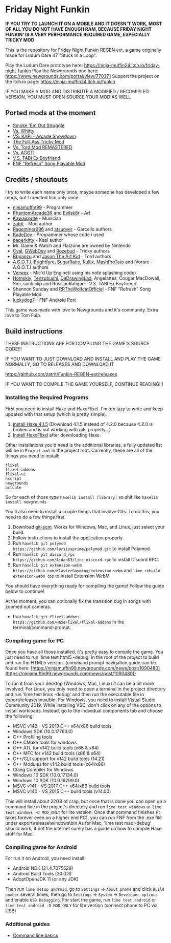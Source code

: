 # Friday Night Funkin

**IF YOU TRY TO LAUNCH IT ON A MOBILE AND IT DOESN'T WORK, MOST OF ALL YOU DO NOT HAVE ENOUGH RAM, BECAUSE FRIDAY NIGHT FUNKIN' IS A VERY PERFORMANCE REQUIRED GAME, ESPECIALLY TRICKY MOD**

This is the repository for Friday Night Funkin REGEN ext, a game originally made for Ludum Dare 47 "Stuck In a Loop".

Play the Ludum Dare prototype here: https://ninja-muffin24.itch.io/friday-night-funkin
Play the Newgrounds one here: https://www.newgrounds.com/portal/view/770371
Support the project on the itch.io page: https://ninja-muffin24.itch.io/funkin

IF YOU MAKE A MOD AND DISTRIBUTE A MODIFIED / RECOMIPLED VERSION, YOU MUST OPEN SOURCE YOUR MOD AS WELL

## Ported mods at the moment

- [Smoke 'Em Out Struggle](https://github.com/Rageminer996/Smoke-Em-Out-Struggle-Mod)
- [Vs. Whitty](https://github.com/KadeDev/vswhitty-public)
- [VS. KAPI - Arcade Showdown](https://gamebanana.com/mods/44683)
- [The Full-Ass Tricky Mod](https://gamebanana.com/mods/44334)
- [Vs. Tord Mod REMASTERED](https://gamebanana.com/mods/183165)
- [Vs. AGOTI](https://gamebanana.com/mods/284934)
- [V.S. TABI Ex Boyfriend](https://gamebanana.com/mods/286388)
- [FNF "Refresh" Song Playable Mod](https://gamebanana.com/mods/291797)

## Credits / shoutouts

I try to write each name only once, maybe someone has developed a few mods, but I credited him only once 

- [ninjamuffin99](https://twitter.com/ninja_muffin99) - Programmer
- [PhantomArcade3K](https://twitter.com/phantomarcade3k) and [Evilsk8r](https://twitter.com/evilsk8r) - Art
- [Kawaisprite](https://twitter.com/kawaisprite) - Musician
- [zatrit](https://twitter.com/zatrit) - Mod author
- [Rageminer996](https://github.com/Rageminer996) and [atsuover](https://www.youtube.com/user/EnergeticShadow) - Garcello authors
- [KadeDev](https://github.com/KadeDev) - Programmer whose code i used
- [paperkitty](https://gamebanana.com/members/1838959) - Kapi author
- Mr. Game & Watch and Flatzone are owned by Nintendo
- [Cval](https://github.com/cvalbrown), [GWebDev](https://gamebanana.com/members/1799048) and [Rozebud](https://github.com/ThatRozebudDude) - Tricky authors
- [Bbpanzu](https://github.com/bbpanzu) and [Jason The Art Kid](https://gamebanana.com/members/1864663) - Tord authors
- [A.G.O.T.I](https://gamebanana.com/members/1805341), [Brightfyre](https://gamebanana.com/members/1800180), [SugarRatio](https://gamebanana.com/members/1771573), [Kullix](https://gamebanana.com/members/1782132), [MashProTato](https://gamebanana.com/members/1784170) and iVorare - A.G.O.T.I authors 
- [Verwex](https://github.com/Verwex) - Mic'd Up Engine(i using his note splashing code)
- [Homskiy](https://gamebanana.com/members/1803091), [Tenzubushi](https://gamebanana.com/members/1803333), [DaDrawingLad](https://gamebanana.com/members/1775965),
Angelattes, Cougar MacDowall, Sini, sock.clip and RussianRatigan - V.S. TABI Ex Boyfriend
- Shannon Sunday and [RRTheWolfcatOfficial](https://gamebanana.com/members/1899336) - FNF "Refresh" Song Playable Mod
- [luckydog7](https://github.com/luckydog7) - FNF Android Port

This game was made with love to Newgrounds and it's community. Extra love to Tom Fulp.

## Build instructions

THESE INSTRUCTIONS ARE FOR COMPILING THE GAME'S SOURCE CODE!!!

IF YOU WANT TO JUST DOWNLOAD AND INSTALL AND PLAY THE GAME NORMALLY, GO TO RELEASES AND DOWNLOAD IT

https://github.com/zatrit/Funkin-REGEN-ext/releases

IF YOU WANT TO COMPILE THE GAME YOURSELF, CONTINUE READING!!!

### Installing the Required Programs

First you need to install Haxe and HaxeFlixel. I'm too lazy to write and keep updated with that setup (which is pretty simple). 
1. [Install Haxe 4.1.5](https://haxe.org/download/version/4.1.5/) (Download 4.1.5 instead of 4.2.0 because 4.2.0 is broken and is not working with gits properly...)
2. [Install HaxeFlixel](https://haxeflixel.com/documentation/install-haxeflixel/) after downloading Haxe

Other installations you'd need is the additional libraries, a fully updated list will be in `Project.xml` in the project root. Currently, these are all of the things you need to install:
```
flixel
flixel-addons
flixel-ui
hscript
newgrounds
actuate
```
So for each of those type `haxelib install [library]` so shit like `haxelib install newgrounds`

You'll also need to install a couple things that involve Gits. To do this, you need to do a few things first.
1. Download [git-scm](https://git-scm.com/downloads). Works for Windows, Mac, and Linux, just select your build.
2. Follow instructions to install the application properly.
3. Run `haxelib git polymod https://github.com/larsiusprime/polymod.git` to install Polymod.
4. Run `haxelib git discord_rpc https://github.com/Aidan63/linc_discord-rpc` to install Discord RPC.
5. Run `haxelib git extension-webm https://github.com/KlavierGayming/extension-webm` and `lime rebuild extension-webm cpp` to install Extension WebM

You should have everything ready for compiling the game! Follow the guide below to continue!

At the moment, you can optionally fix the transition bug in songs with zoomed out cameras.
- Run `haxelib git flixel-addons https://github.com/HaxeFlixel/flixel-addons` in the terminal/command-prompt.

### Compiling game for PC

Once you have all those installed, it's pretty easy to compile the game. You just need to run 'lime test html5 -debug' in the root of the project to build and run the HTML5 version. (command prompt navigation guide can be found here: [https://ninjamuffin99.newgrounds.com/news/post/1090480](https://ninjamuffin99.newgrounds.com/news/post/1090480))

To run it from your desktop (Windows, Mac, Linux) it can be a bit more involved. For Linux, you only need to open a terminal in the project directory and run 'lime test linux -debug' and then run the executable file in export/release/linux/bin. For Windows, you need to install Visual Studio Community 2019. While installing VSC, don't click on any of the options to install workloads. Instead, go to the individual components tab and choose the following:
* MSVC v142 - VS 2019 C++ x64/x86 build tools
* Windows SDK (10.0.17763.0)
* C++ Profiling tools
* C++ CMake tools for windows
* C++ ATL for v142 build tools (x86 & x64)
* C++ MFC for v142 build tools (x86 & x64)
* C++/CLI support for v142 build tools (14.21)
* C++ Modules for v142 build tools (x64/x86)
* Clang Compiler for Windows
* Windows 10 SDK (10.0.17134.0)
* Windows 10 SDK (10.0.16299.0)
* MSVC v141 - VS 2017 C++ x64/x86 build tools
* MSVC v140 - VS 2015 C++ build tools (v14.00)

This will install about 22GB of crap, but once that is done you can open up a command line in the project's directory and run `lime test windows` or `lime test windows -D MOD_ONLY` for lite version. Once that command finishes (it takes forever even on a higher end PC), you can run FNF from the .exe file under export\release\windows\bin
As for Mac, 'lime test mac -debug' should work, if not the internet surely has a guide on how to compile Haxe stuff for Mac.

### Compiling game for Android

For run it on Android, you need install:
* Android NDK (21.4.7075529)
* Android Build Tools (30.0.3)
* AdoptOpenJDK 11 (or any JDK)

Then run `lime setup android`, go to `Settings` -> `About phone` and click `Build number` several times, then go to `Settings` -> `System` -> `Developer options` and enable `USB Debugging`.
For start the game, run `lime test android` or `lime test android -D MOD_ONLY` for lite version (connect phone to PC via USB)

### Additional guides

- [Command line basics](https://ninjamuffin99.newgrounds.com/news/post/1090480)
